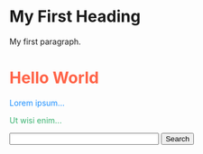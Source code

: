 <!DOCTYPE html>
<html>
<head>
<title>Page Title</title>
</head>
<body>
<h1>My First Heading</h1>
<p>My first paragraph.</p>
<h1 style="color:Tomato;">Hello World</h1>
<p style="color:DodgerBlue;">Lorem ipsum...</p>
<p style="color:MediumSeaGreen;">Ut wisi enim...</p>
  
<form action="http://www.google.com/cse" id="cse-search-box" target="_blank">
 <div>
   <input type="hidden" name="cx"
value="partner-pub-7098684679777652:wc482ws2ap6" />
   <input type="hidden" name="ie" value="ISO-8859-1" />
   <input type="text" name="q" size="30" />
   <input type="submit" name="sa" value="Search" />
 </div>
</form>
  
  </body>
</html>
